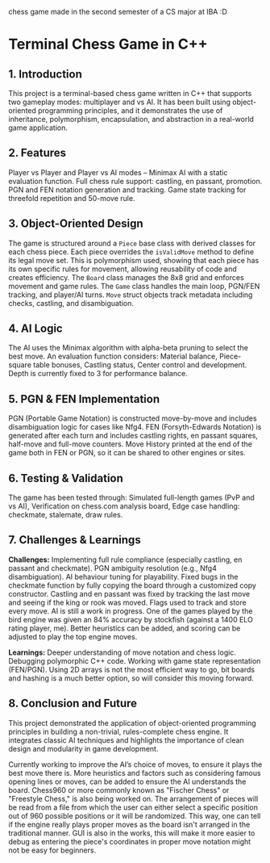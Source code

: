 chess game made in the second semester of a CS major at IBA :D

# Terminal Chess Game in C++

## 1. Introduction  
This project is a terminal-based chess game written in C++ that supports two gameplay modes: multiplayer and vs AI. It has been built using object-oriented programming principles, and it demonstrates the use of inheritance, polymorphism, encapsulation, and abstraction in a real-world game application.

## 2. Features  
Player vs Player and Player vs AI modes – Minimax AI with a static evaluation function. Full chess rule support: castling, en passant, promotion. PGN and FEN notation generation and tracking. Game state tracking for threefold repetition and 50-move rule.

## 3. Object-Oriented Design  
The game is structured around a `Piece` base class with derived classes for each chess piece. Each piece overrides the `isValidMove` method to define its legal move set. This is polymorphism used, showing that each piece has its own specific rules for movement, allowing reusability of code and creates efficiency. The `Board` class manages the 8x8 grid and enforces movement and game rules. The `Game` class handles the main loop, PGN/FEN tracking, and player/AI turns. `Move` struct objects track metadata including checks, castling, and disambiguation.

## 4. AI Logic  
The AI uses the Minimax algorithm with alpha-beta pruning to select the best move. An evaluation function considers: Material balance, Piece-square table bonuses, Castling status, Center control and development. Depth is currently fixed to 3 for performance balance.

## 5. PGN & FEN Implementation  
PGN (Portable Game Notation) is constructed move-by-move and includes disambiguation logic for cases like Nfg4. FEN (Forsyth-Edwards Notation) is generated after each turn and includes castling rights, en passant squares, half-move and full-move counters. Move History printed at the end of the game both in FEN or PGN, so it can be shared to other engines or sites.

## 6. Testing & Validation  
The game has been tested through: Simulated full-length games (PvP and vs AI), Verification on chess.com analysis board, Edge case handling: checkmate, stalemate, draw rules.

## 7. Challenges & Learnings  
**Challenges:** Implementing full rule compliance (especially castling, en passant and checkmate). PGN ambiguity resolution (e.g., Nfg4 disambiguation). AI behaviour tuning for playability. Fixed bugs in the checkmate function by fully copying the board through a customized copy constructor. Castling and en passant was fixed by tracking the last move and seeing if the king or rook was moved. Flags used to track and store every move. AI is still a work in progress. One of the games played by the bird engine was given an 84% accuracy by stockfish (against a 1400 ELO rating player, me). Better heuristics can be added, and scoring can be adjusted to play the top engine moves.

**Learnings:** Deeper understanding of move notation and chess logic. Debugging polymorphic C++ code. Working with game state representation (FEN/PGN). Using 2D arrays is not the most efficient way to go, bit boards and hashing is a much better option, so will consider this moving forward.

## 8. Conclusion and Future  
This project demonstrated the application of object-oriented programming principles in building a non-trivial, rules-complete chess engine. It integrates classic AI techniques and highlights the importance of clean design and modularity in game development.

Currently working to improve the AI’s choice of moves, to ensure it plays the best move there is. More heuristics and factors such as considering famous opening lines or moves, can be added to ensure the AI understands the board. Chess960 or more commonly known as "Fischer Chess" or "Freestyle Chess," is also being worked on. The arrangement of pieces will be read from a file from which the user can either select a specific position out of 960 possible positions or it will be randomized. This way, one can tell if the engine really plays proper moves as the board isn't arranged in the traditional manner. GUI is also in the works, this will make it more easier to debug as entering the piece's coordinates in proper move notation might not be easy for beginners.
